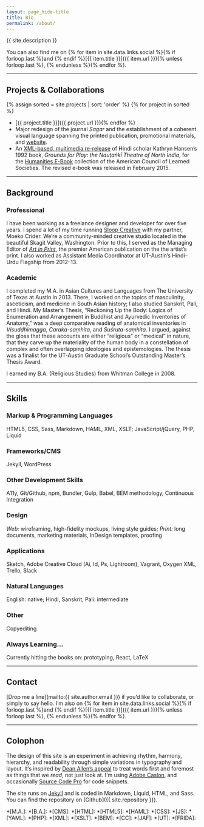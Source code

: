 ```yaml
---
layout: page_hide-title
title: Bio
permalink: /about/
---
```


{{ site.description }}

You can also find me on {% for item in site.data.links.social %}{% if forloop.last %}and {% endif %}[{{ item.title }}]({{ item.url }}){% unless forloop.last %}, {% endunless %}{% endfor %}.

---

## Projects & Collaborations
{% assign sorted = site.projects | sort: 'order' %}
{% for project in sorted %}
* [{{ project.title }}]({{ project.url }}){% endfor %}
* Major redesign of the journal *Sagar* and the establishment of a coherent visual language spanning the printed publication, promotional materials, and [website](http://sagarjournal.org).
* An [XML-based, multimedia re-release](https://quod.lib.umich.edu/cgi/t/text/text-idx?c=acls;cc=acls;view=toc;idno=heb90059.0001.001;rgn=full%20text) of Hindi scholar Kathryn Hansen’s 1992 book, *Grounds for Play: the Nauṭaṅkī Theatre of North India*, for the [Humanities E-Book](http://www.humanitiesebook.org/) collection of the American Council of Learned Societies. The revised e-book was released in February 2015.

---

## Background

### Professional
I have been working as a freelance designer and developer for over five years. I spend a lot of my time running [Sloop Creative](http://www.sloopcreative.com/) with my partner, Moeko Crider. We’re a community-minded creative studio located in the beautiful Skagit Valley, Washington. Prior to this, I served as the Managing Editor of [*Art in Print*](http://artinprint.org), the premier American publication on the the artist’s print. I also worked as Assistant Media Coordinator at UT-Austin’s Hindi–Urdu Flagship from 2012–13.

### Academic
I completed my M.A. in Asian Cultures and Languages from The University of Texas at Austin in 2013. There, I worked on the topics of masculinity, asceticism, and medicine in South Asian history; I also studied Sanskrit, Pali, and Hindi. My Master’s Thesis, “Reckoning Up the Body: Logics of Enumeration and Arrangement in Buddhist and Ayurvedic Inventories of Anatomy,” was a deep comparative reading of anatomical inventories in *Visuddhimagga*, *Caraka-saṃhita*, and *Suśruta-saṃhita*. I argued, against the gloss that these accounts are either “religious” or “medical” in nature, that they carve up the materiality of the human body in a constellation of complex and often overlapping ideologies and epistemologies. The thesis was a finalist for the UT-Austin Graduate School’s Outstanding Master’s Thesis Award.

I earned my B.A. (Religious Studies) from Whitman College in 2008.

---

## Skills

### Markup & Programming Languages
HTML5, CSS, Sass, Markdown, HAML, XML, XSLT; JavaScript/jQuery, PHP, Liquid

### Frameworks/CMS
Jekyll, WordPress

### Other Development Skills
A11y, Git/Github, npm, Bundler, Gulp, Babel, BEM methodology, Continuous Integration

### Design
*Web:* wireframing, high-fidelity mockups, living style guides; *Print:* long documents, marketing materials, InDesign templates, proofing

### Applications
Sketch, Adobe Creative Cloud (Ai, Id, Ps, Lightroom), Vagrant, Oxygen XML, Trello, Slack

### Natural Languages
English: native; Hindi, Sanskrit, Pali: intermediate

### Other
Copyediting

### Always Learning…
Currently hitting the books on: prototyping, React, LaTeX

---

## Contact
[Drop me a line](mailto:{{ site.author.email }}) if you’d like to collaborate, or simply to say hello. I’m also on {% for item in site.data.links.social %}{% if forloop.last %}and {% endif %}[{{ item.title }}]({{ item.url }}){% unless forloop.last %}, {% endunless %}{% endfor %}.

---

## Colophon
The design of this site is an experiment in achieving rhythm, harmony, hierarchy, and readability through simple variations in typography and layout. It’s inspired by [Dean Allen’s appeal](https://web.archive.org/web/20010409223650/http:/www.textism.com:80/resources/index.html?id=7) to treat words first and foremost as things that we *read*, not just look at. I'm using [Adobe Caslon](https://typekit.com/fonts/adobe-caslon), and occasionally [Source Code Pro](https://typekit.com/fonts/source-code-pro) for code snippets.

The site runs on [Jekyll](https://jekyllrb.com/) and is coded in Markdown, Liquid, HTML, and Sass. You can find the repository on [Github]({{ site.repository }}).

*[M.A.]:
*[B.A.]:
*[CMS]:
*[HTML]:
*[HTML5]:
*[HAML]:
*[CSS]:
*[JS]:
*[YAML]:
*[PHP]:
*[XML]:
*[XSLT]:
*[BEM]:
*[CC]:
*[JAF]:
*[UT]:
*[FRIDA]:
